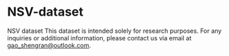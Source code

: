 # NSV-dataset
NSV dataset
This dataset is intended solely for research purposes. For any inquiries or additional information, please contact us via email at gao_shengran@outlook.com.
